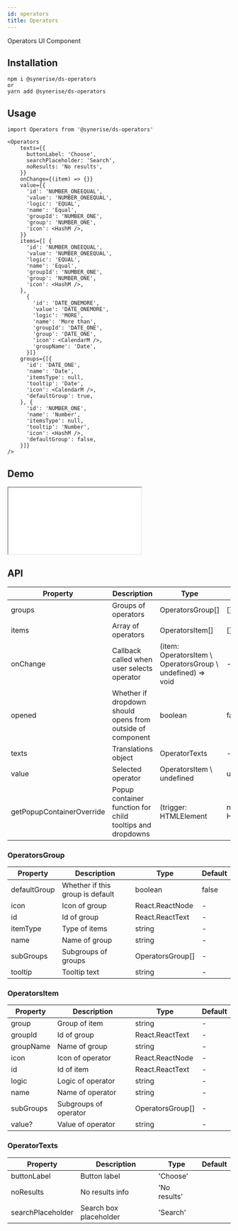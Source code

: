 ```yaml
---
id: operators
title: Operators
---
```


Operators UI Component

## Installation
```
npm i @synerise/ds-operators
or
yarn add @synerise/ds-operators
```

## Usage
```
import Operators from '@synerise/ds-operators'

<Operators
    texts={{
      buttonLabel: 'Choose',
      searchPlaceholder: 'Search',
      noResults: 'No results',
    }}
    onChange={(item) => {}}
    value={{
      'id': 'NUMBER_ONEEQUAL',
      'value': 'NUMBER_ONEEQUAL',
      'logic': 'EQUAL',
      'name': 'Equal',
      'groupId': 'NUMBER_ONE',
      'group': 'NUMBER_ONE',
      'icon': <HashM />,
    }}
    items={[ {
      'id': 'NUMBER_ONEEQUAL',
      'value': 'NUMBER_ONEEQUAL',
      'logic': 'EQUAL',
      'name': 'Equal',
      'groupId': 'NUMBER_ONE',
      'group': 'NUMBER_ONE',
      'icon': <HashM />,
    },
      {
        'id': 'DATE_ONEMORE',
        'value': 'DATE_ONEMORE',
        'logic': 'MORE',
        'name': 'More than',
        'groupId': 'DATE_ONE',
        'group': 'DATE_ONE',
        'icon': <CalendarM />,
        'groupName': 'Date',
      }]}
    groups={[{
      'id': 'DATE_ONE',
      'name': 'Date',
      'itemsType': null,
      'tooltip': 'Date',
      'icon': <CalendarM />,
      'defaultGroup': true,
    }, {
      'id': 'NUMBER_ONE',
      'name': 'Number',
      'itemsType': null,
      'tooltip': 'Number',
      'icon': <HashM />,
      'defaultGroup': false,
    }]}
/>

```

## Demo

<iframe src="/storybook-static/iframe.html?id=components-operators--default"></iframe>

## API

| Property | Description                                                | Type                                                       | Default   |
| ---      | ---                                                        | ---                                                        | ---       |
| groups   | Groups of operators                                        | OperatorsGroup[]                                           | []        |
| items    | Array of operators                                         | OperatorsItem[]                                            | []        |
| onChange | Callback called when user selects operator                 | (item: OperatorsItem \ OperatorsGroup \ undefined) => void | -         |
| opened   | Whether if dropdown should opens from outside of component | boolean                                                    | false     |
| texts    | Translations object                                        | OperatorTexts                                              | -         |
| value    | Selected operator                                          | OperatorsItem \ undefined                                  | undefined |
| getPopupContainerOverride | Popup container function for child tooltips and dropdowns     | (trigger: HTMLElement | null) => HTMLElement;             | -       |

### OperatorsGroup

| Property     | Description                      | Type             | Default |
| ---          | ---                              | ---              | ---     |
| defaultGroup | Whether if this group is default | boolean          | false   |
| icon         | Icon of group                    | React.ReactNode  | -       |
| id           | Id of group                      | React.ReactText  | -       |
| itemType     | Type of items                    | string           | -       |
| name         | Name of group                    | string           | -       |
| subGroups    | Subgroups of groups              | OperatorsGroup[] | -       |
| tooltip      | Tooltip text                     | string           | -       |

### OperatorsItem

| Property  | Description           | Type             | Default |
| ---       | ---                   | ---              | ---     |
| group     | Group of item         | string           | -       |
| groupId   | Id of group           | React.ReactText  | -       |
| groupName | Name of group         | string           | -       |
| icon      | Icon of operator      | React.ReactNode  | -       |
| id        | Id of item            | React.ReactText  | -       |
| logic     | Logic of operator     | string           | -       |
| name      | Name of operator      | string           | -       |
| subGroups | Subgroups of operator | OperatorsGroup[] | -       |
| value?    | Value of operator     | string           | -       |

### OperatorTexts

| Property          | Description            | Type         | Default |
| ---               | ---                    | ---          | ---     |
| buttonLabel       | Button label           | 'Choose'     | 
| noResults         | No results info        | 'No results' | 
| searchPlaceholder | Search box placeholder | 'Search'     | 
